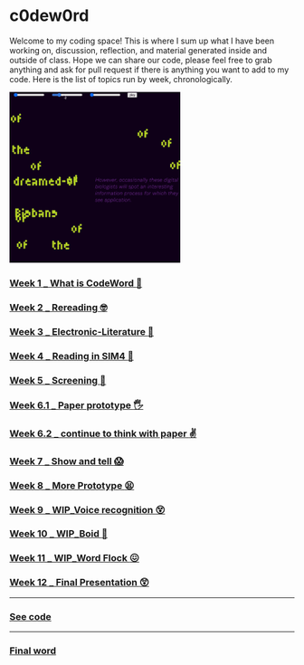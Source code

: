 # c0dew0rd

Welcome to my coding space! 
This is where I sum up what I have been working on, discussion, reflection, and material generated inside and outside of class. Hope we can share our code, please feel free to grab anything and ask for pull request if there is anything you want to add to my code. Here is the list of topics run by week, chronologically.

<img src="Animation_final.gif" width="60%">

### [Week 1 _ What is CodeWord :exploding_head:](https://github.com/napasornc/c0dew0rd/tree/master/week%2001)

### [Week 2 _ Rereading :nerd_face:](https://github.com/napasornc/c0dew0rd/tree/master/week%2002)

### [Week 3 _ Electronic-Literature :raised_eyebrow:](https://github.com/napasornc/c0dew0rd/tree/master/week%2003)

### [Week 4 _ Reading in SIM4  :triumph:](https://github.com/napasornc/c0dew0rd/blob/master/week%2004/readme.md)

### [Week 5 _ Screening :star_struck:](https://github.com/napasornc/c0dew0rd/tree/master/week%2005)

### [Week 6.1 _ Paper prototype :raised_hand_with_fingers_splayed:](https://github.com/napasornc/c0dew0rd/blob/master/week%2006.1/readme.md)

### [Week 6.2 _ continue to think with paper :v:](https://github.com/napasornc/c0dew0rd/tree/master/week%2006.2)

### [Week 7 _ Show and tell :scream:](https://github.com/napasornc/c0dew0rd/blob/master/week%2007/readme.md)

### [Week 8 _ More Prototype :tired_face:](https://github.com/napasornc/c0dew0rd/blob/master/week%2008/readme.md)

### [Week 9 _ WIP_Voice recognition :dizzy_face:](https://github.com/napasornc/c0dew0rd/blob/master/week%2009/readme.md)

### [Week 10 _ WIP_Boid :thinking:](https://github.com/napasornc/c0dew0rd/tree/master/week%2010)

### [Week 11 _ WIP_Word Flock :confounded:](https://github.com/napasornc/c0dew0rd/blob/master/week%2011/readme.md)

### [Week 12 _ Final Presentation :astonished:](https://github.com/napasornc/c0dew0rd/blob/master/week%2012/readme.md)

-----------------------------------------------------
### [See code](https://github.com/napasornc/c0dew0rd/blob/master/processing/readme.md)
-----------------------------------------------------
### [Final word](https://github.com/napasornc/c0dew0rd/blob/master/readme.md)






